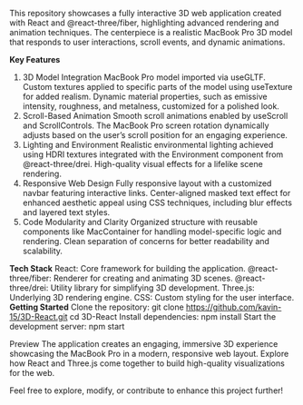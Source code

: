 This repository showcases a fully interactive 3D web application created with React and @react-three/fiber, highlighting advanced rendering and animation techniques. The centerpiece is a realistic MacBook Pro 3D model that responds to user interactions, scroll events, and dynamic animations.

**Key Features**
  1. 3D Model Integration
      MacBook Pro model imported via useGLTF.
      Custom textures applied to specific parts of the model using useTexture for added realism.
      Dynamic material properties, such as emissive intensity, roughness, and metalness, customized for a polished look.
  2. Scroll-Based Animation
     Smooth scroll animations enabled by useScroll and ScrollControls.
     The MacBook Pro screen rotation dynamically adjusts based on the user’s scroll position for an engaging experience.
  3. Lighting and Environment
     Realistic environmental lighting achieved using HDRI textures integrated with the Environment component from @react-three/drei.
     High-quality visual effects for a lifelike scene rendering.
  4. Responsive Web Design
     Fully responsive layout with a customized navbar featuring interactive links.
     Center-aligned masked text effect for enhanced aesthetic appeal using CSS techniques, including blur effects and layered text styles.
  5. Code Modularity and Clarity
     Organized structure with reusable components like MacContainer for handling model-specific logic and rendering.
     Clean separation of concerns for better readability and scalability.
     
**Tech Stack**
  React: Core framework for building the application.
  @react-three/fiber: Renderer for creating and animating 3D scenes.
  @react-three/drei: Utility library for simplifying 3D development.
  Three.js: Underlying 3D rendering engine.
  CSS: Custom styling for the user interface.
**Getting Started**
  Clone the repository:
    git clone https://github.com/kavin-15/3D-React.git
    cd 3D-React
  Install dependencies:
    npm install
  Start the development server:
    npm start

Preview
The application creates an engaging, immersive 3D experience showcasing the MacBook Pro in a modern, responsive web layout. Explore how React and Three.js come together to build high-quality visualizations for the web.

Feel free to explore, modify, or contribute to enhance this project further!
